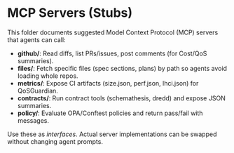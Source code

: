 # MCP Servers (Stubs)

This folder documents suggested Model Context Protocol (MCP) servers that agents can call:
- **github/**: Read diffs, list PRs/issues, post comments (for Cost/QoS summaries).
- **files/**: Fetch specific files (spec sections, plans) by path so agents avoid loading whole repos.
- **metrics/**: Expose CI artifacts (size.json, perf.json, lhci.json) for QoSGuardian.
- **contracts/**: Run contract tools (schemathesis, dredd) and expose JSON summaries.
- **policy/**: Evaluate OPA/Conftest policies and return pass/fail with messages.

Use these as *interfaces*. Actual server implementations can be swapped without changing agent prompts.
